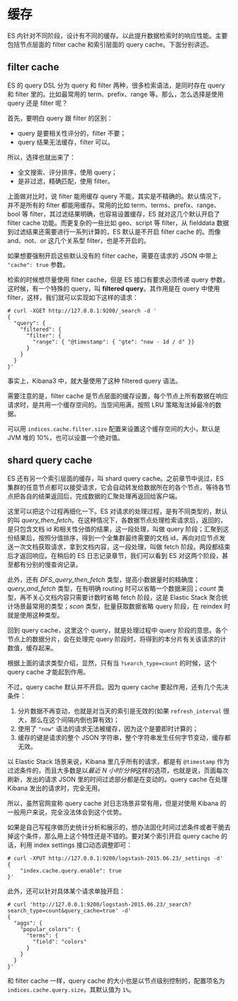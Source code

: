 # 缓存

ES 内针对不同阶段，设计有不同的缓存。以此提升数据检索时的响应性能。主要包括节点层面的 filter cache 和索引层面的 query cache。下面分别讲述。

## filter cache

ES 的 query DSL 分为 query 和 filter 两种，很多检索语法，是同时存在 query 和 filter 里的。比如最常用的 term、prefix、range 等。那么，怎么选择是使用 query 还是 filter 呢？

首先，要明白 query 跟 filter 的区别：

* query 是要相关性评分的，filter 不要；
* query 结果无法缓存，filter 可以。

所以，选择也就出来了：

* 全文搜索、评分排序，使用 query；
* 是非过滤，精确匹配，使用 filter。

上面做对比时，说 filter 能用缓存 query 不能，其实是不精确的。默认情况下，并不是所有的 filter 都能用缓存。常用的比如 term、terms、prefix、range、bool 等 filter，其过滤结果明确，也容易设置缓存，ES 就对这几个默认开启了 filter cache 功能。而更复杂的一些比如 geo、script 等 filter，从 fielddata 数据到过滤结果还需要进行一系列计算的，ES 默认是不开启 filter cache 的。而像 and、not、or 这几个关系型 filter，也是不开启的。

如果想要强制开启这些默认没有的 filter cache，需要在请求的 JSON 中带上 `"cache": true` 参数。

检索的时候想尽量使用 filter cache，但是 ES 接口有要求必须传递 query 参数，这时候，有一个特殊的 query，叫 **filtered query**。其作用是在 query 中使用 filter，这样，我们就可以实现如下这样的请求：

```
# curl -XGET http://127.0.0.1:9200/_search -d '
{
  "query": {
    "filtered": {
      "filter": {
        "range": { "@timestamp": { "gte": "now - 1d / d" }}
      }
    }
  }
}'
```

事实上，Kibana3 中，就大量使用了这种 filtered query 语法。

需要注意的是，filter cache 是节点层面的缓存设置，每个节点上所有数据在响应请求时，是共用一个缓存空间的。当空间用满，按照 LRU 策略淘汰掉最冷的数据。

可以用 `indices.cache.filter.size` 配置来设置这个缓存空间的大小，默认是 JVM 堆的 10%，也可以设置一个绝对值。

## shard query cache

ES 还有另一个索引层面的缓存，叫 shard query cache。之前章节中说过，ES 集群的任意节点都可以接受请求，它会自动转发给数据所在的各个节点，等待各节点把各自的结果返回后，完成数据的汇聚处理再返回给客户端。

这里可以把这个过程再细化一下。ES 对请求的处理过程，是有不同类型的，默认的叫 *query_then_fetch*。在这种情况下，各数据节点处理检索请求后，返回的，是只包含文档 id 和相关性分值的结果，这一段处理，叫做 query 阶段；汇聚到这份结果后，按照分值排序，得到一个全集群最终需要的文档 id，再向对应节点发送一次文档获取请求，拿到文档内容，这一段处理，叫做 fetch 阶段。两段都结束后才返回响应。在稍后的 ES 日志记录章节，我们可以看到 ES 对这两个阶段，甚至都有分别的慢查询记录。

此外，还有 *DFS_query_then_fetch* 类型，提高小数据量时的精确度；*query_and_fetch* 类型，在有明确 routing 时可以省略一个数据来回；*count* 类型，再不关心文档内容只需要计数时省略 fetch 阶段，这是 Elastic Stack 聚合统计场景最常用的类型；*scan* 类型，批量获取数据省略 query 阶段，在 reindex 时就是使用这种类型。

回到 query cache，这里这个 query，就是处理过程中 query 阶段的意思。各个节点上的数据分片，会在处理完 query 阶段时，将得到的本分片有关该请求的计数值，缓存起来。

根据上面的请求类型介绍，显然，只有当 `?search_type=count` 的时候，这个 query cache 才能起到作用。

不过，query cache 默认并不开启。因为 query cache 要起作用，还有几个先决条件：

1. 分片数据不再变动，也就是对当天的索引是无效的(如果 `refresh_interval` 很大，那么在这个间隔内倒也算有效)；
2. 使用了 `"now"` 语法的请求无法被缓存，因为这个是要即时计算的；
3. 缓存的键是请求的整个 JSON 字符串，整个字符串发生任何字节变动，缓存都无效。

以 Elastic Stack 场景来说，Kibana 里几乎所有的请求，都是有 `@timestamp` 作为过滤条件的，而且大多数是以*最近 N 小时/分钟*这样的选项，也就是说，页面每次刷新，发出的请求 JSON 里的时间过滤部分都是在变动的。query cache 在处理 Kibana 发出的请求时，完全无用。

所以，虽然官网宣称 query cache 对日志场景非常有用，但是对使用 Kibana 的一般用户来说，完全没法体会到这个优势。

如果是自己写程序做历史统计分析和展示的，想办法固化时间过滤条件或者干脆去掉这个条件，那么用上这个特性还是不错的。要对某个索引开启 query cache 的话，利用 index settings 接口动态调整即可：

```
# curl -XPUT http://127.0.0.1:9200/logstash-2015.06.23/_settings -d'
{
    "index.cache.query.enable": true 
}'
```

此外，还可以针对具体某个请求单独开启：

```
# curl 'http://127.0.0.1:9200/logstash-2015.06.23/_search?search_type=count&query_cache=true' -d'
{
  "aggs": {
    "popular_colors": {
      "terms": {
        "field": "colors"
      }
    }
  }
}'
```

和 filter cache 一样，query cache 的大小也是以节点级别控制的，配置项名为 `indices.cache.query.size`，其默认值为 `1%`。
